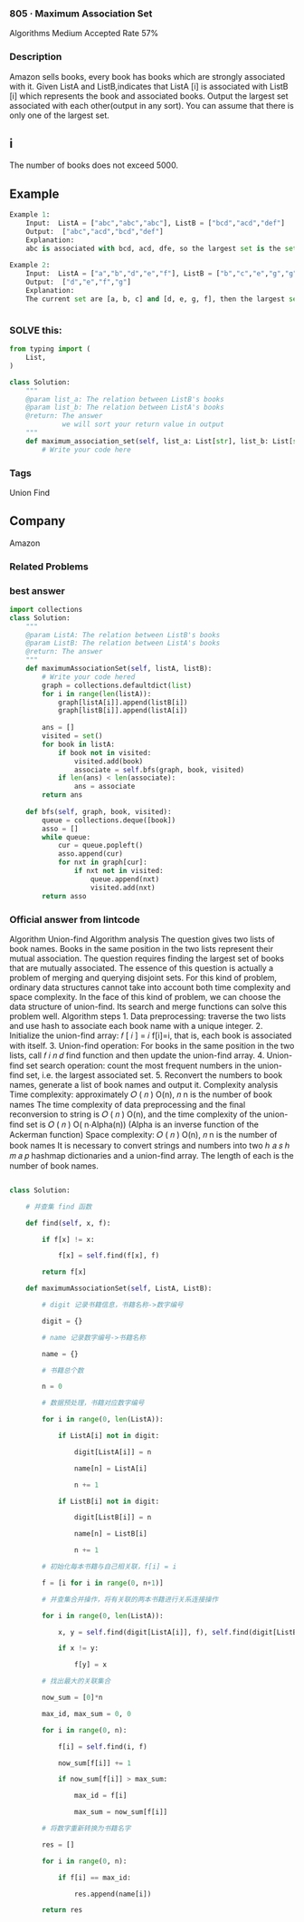 ### 805 · Maximum Association Set
Algorithms
Medium
Accepted Rate
57%



### Description
Amazon sells books, every book has books which are strongly associated with it. Given ListA and ListB,indicates that ListA [i] is associated with ListB [i] which represents the book and associated books. Output the largest set associated with each other(output in any sort). You can assume that there is only one of the largest set.

## i 
The number of books does not exceed 5000.




## Example
```python
Example 1:
	Input:  ListA = ["abc","abc","abc"], ListB = ["bcd","acd","def"]
	Output:  ["abc","acd","bcd","def"]
	Explanation:
	abc is associated with bcd, acd, dfe, so the largest set is the set of all books
	
Example 2:
	Input:  ListA = ["a","b","d","e","f"], ListB = ["b","c","e","g","g"]
	Output:  ["d","e","f","g"]
	Explanation:
	The current set are [a, b, c] and [d, e, g, f], then the largest set is [d, e, g, f]

```
```python


```
### SOLVE this:

```python
from typing import (
    List,
)

class Solution:
    """
    @param list_a: The relation between ListB's books
    @param list_b: The relation between ListA's books
    @return: The answer
             we will sort your return value in output
    """
    def maximum_association_set(self, list_a: List[str], list_b: List[str]) -> List[str]:
        # Write your code here

```

### Tags
Union Find
## Company
Amazon

### Related Problems






### best answer
```py
import collections
class Solution:
    """
    @param ListA: The relation between ListB's books
    @param ListB: The relation between ListA's books
    @return: The answer
    """
    def maximumAssociationSet(self, listA, listB):
        # Write your code hered
        graph = collections.defaultdict(list)
        for i in range(len(listA)):
            graph[listA[i]].append(listB[i])
            graph[listB[i]].append(listA[i])
            
        ans = []
        visited = set()
        for book in listA:
            if book not in visited:
                visited.add(book)
                associate = self.bfs(graph, book, visited)
            if len(ans) < len(associate):
                ans = associate
        return ans 
        
    def bfs(self, graph, book, visited):
        queue = collections.deque([book])
        asso = []
        while queue:
            cur = queue.popleft()
            asso.append(cur)
            for nxt in graph[cur]:
                if nxt not in visited:
                    queue.append(nxt)
                    visited.add(nxt)
        return asso
```


### Official answer from lintcode
Algorithm Union-find Algorithm analysis The question gives two lists of book names. Books in the same position in the two lists represent their mutual association. The question requires finding the largest set of books that are mutually associated. The essence of this question is actually a problem of merging and querying disjoint sets. For this kind of problem, ordinary data structures cannot take into account both time complexity and space complexity. In the face of this kind of problem, we can choose the data structure of union-find. Its search and merge functions can solve this problem well. Algorithm steps 1. Data preprocessing: traverse the two lists and use hash to associate each book name with a unique integer. 2. Initialize the union-find array: 𝑓 [ 𝑖 ] = 𝑖 f[i]=i, that is, each book is associated with itself. 3. Union-find operation: For books in the same position in the two lists, call 𝑓 𝑖 𝑛 𝑑 find function and then update the union-find array. 4. Union-find set search operation: count the most frequent numbers in the union-find set, i.e. the largest associated set. 5. Reconvert the numbers to book names, generate a list of book names and output it. Complexity analysis Time complexity: approximately 𝑂 ( 𝑛 ) O(n),  𝑛 n is the number of book names The time complexity of data preprocessing and the final reconversion to string is 𝑂 ( 𝑛 ) O(n), and the time complexity of the union-find set is 𝑂 ( 𝑛 ) O( n⋅Alpha(n)) (Alpha is an inverse function of the Ackerman function) Space complexity: 𝑂 ( 𝑛 ) O(n),  𝑛 n is the number of book names It is necessary to convert strings and numbers into two ℎ 𝑎 𝑠 ℎ 𝑚 𝑎 𝑝 hashmap dictionaries and a union-find array. The length of each is the number of book names.
```py

class Solution:

    # 并查集 find 函数

    def find(self, x, f):

        if f[x] != x:

            f[x] = self.find(f[x], f)

        return f[x]

    def maximumAssociationSet(self, ListA, ListB):

        # digit 记录书籍信息，书籍名称->数字编号

        digit = {}

        # name 记录数字编号->书籍名称

        name = {}

        # 书籍总个数

        n = 0

        # 数据预处理，书籍对应数字编号

        for i in range(0, len(ListA)):

            if ListA[i] not in digit:

                digit[ListA[i]] = n

                name[n] = ListA[i]

                n += 1

            if ListB[i] not in digit:

                digit[ListB[i]] = n

                name[n] = ListB[i]

                n += 1

        # 初始化每本书籍与自己相关联，f[i] = i

        f = [i for i in range(0, n+1)]

        # 并查集合并操作，将有关联的两本书籍进行关系连接操作

        for i in range(0, len(ListA)):

            x, y = self.find(digit[ListA[i]], f), self.find(digit[ListB[i]], f)

            if x != y:

                f[y] = x

        # 找出最大的关联集合

        now_sum = [0]*n

        max_id, max_sum = 0, 0

        for i in range(0, n):

            f[i] = self.find(i, f)

            now_sum[f[i]] += 1

            if now_sum[f[i]] > max_sum:

                max_id = f[i]

                max_sum = now_sum[f[i]]

        # 将数字重新转换为书籍名字

        res = []

        for i in range(0, n):

            if f[i] == max_id:

                res.append(name[i])

        return res
```